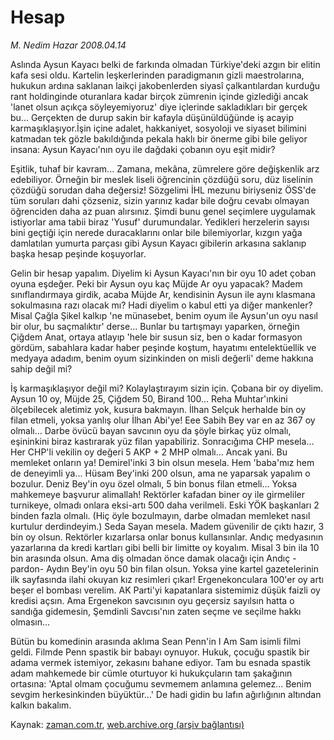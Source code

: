 # Hesap

*M. Nedim Hazar 2008.04.14*

<tr><td class="metin" colspan="2" style="padding-top: 20px; padding-left: 5px; padding-right: 10px;">Aslında Aysun Kayacı belki de farkında olmadan Türkiye'deki azgın bir elitin kafa sesi oldu. Kartelin leşkerlerinden paradigmanın gizli maestrolarına, hukukun ardına saklanan laikçi jakobenlerden siyasî çalkantılardan kurduğu rant holdinginde oturanlara kadar birçok zümrenin içinde gizlediği ancak 'lanet olsun açıkça söyleyemiyoruz' diye içlerinde sakladıkları bir gerçek bu... Gerçekten de durup sakin bir kafayla düşünüldüğünde iş acayip karmaşıklaşıyor.</td></tr><tr><td class="metin" colspan="2" style="padding-top: 20px; padding-left: 5px; padding-right: 10px;">İşin içine adalet, hakkaniyet, sosyoloji ve siyaset bilimini katmadan tek gözle bakıldığında pekala haklı bir önerme gibi bile geliyor insana: Aysun Kayacı'nın oyu ile dağdaki çobanın oyu eşit midir? 
<p>Eşitlik, tuhaf bir kavram... Zamana, mekâna, zümrelere göre değişkenlik arz edebiliyor. Örneğin bir meslek liseli öğrencinin çözdüğü soru, düz liselinin çözdüğü sorudan daha değersiz! Sözgelimi İHL mezunu biriyseniz ÖSS'de tüm soruları dahi çözseniz, sizin yarınız kadar bile doğru cevabı olmayan öğrenciden daha az puan alırsınız.  Şimdi bunu genel seçimlere uygulamak istiyorlar ama tabii biraz 'Yusuf' durumundalar. Yedikleri herzelerin sayısı bini geçtiği için nerede duracaklarını onlar bile bilemiyorlar, kızgın yağa damlatılan yumurta parçası gibi Aysun Kayacı gibilerin arkasına saklanıp başka hesap peşinde koşuyorlar. 
<p>Gelin bir hesap yapalım. Diyelim ki Aysun Kayacı'nın bir oyu 10 adet çoban oyuna eşdeğer. Peki bir Aysun oyu kaç Müjde Ar oyu yapacak? Madem sınıflandırmaya girdik, acaba Müjde Ar, kendisinin Aysun ile aynı klasmana sokulmasına razı olacak mı? Hadi diyelim o kabul etti ya diğer mankenler? Misal Çağla Şikel kalkıp 'ne münasebet, benim oyum ile Aysun'un oyu nasıl bir olur, bu saçmalıktır' derse... Bunlar bu tartışmayı yaparken, örneğin Çiğdem Anat, ortaya atlayıp 'hele bir susun siz, ben o kadar formasyon gördüm, sabahlara kadar haber peşinde koştum, hayatımı entelektüellik ve medyaya adadım, benim oyum sizinkinden on misli değerli' deme hakkına sahip değil mi? 
<p>İş karmaşıklaşıyor değil mi? Kolaylaştırayım sizin için. Çobana bir oy diyelim. Aysun 10 oy, Müjde 25, Çiğdem 50, Birand 100... Reha Muhtar'ınkini ölçebilecek aletimiz yok, kusura bakmayın. İlhan Selçuk herhalde bin oy filan etmeli, yoksa yanlış olur İlhan Abi'ye! Eee Sabih Bey var en az 367 oy olmalı... Darbe övücü bayan savcının oyu da şöyle birkaç yüz olmalı, eşininkini biraz kastırarak yüz filan yapabiliriz. Sonracığıma CHP mesela... Her CHP'li vekilin oy değeri 5 AKP + 2 MHP olmalı... Ancak yani. Bu memleket onların ya! Demirel'inki 3 bin olsun mesela. Hem 'baba'mız hem de deneyimli ya... Hüsam Bey'inki 200 olsun, ama ne yaparsak yapalım o bozulur. Deniz Bey'in oyu özel olmalı, 5 bin bonus filan etmeli... Yoksa mahkemeye başvurur alimallah!  Rektörler kafadan biner oy ile girmeliler turnikeye, olmadı onlara eksi-artı 500 daha verilmeli. Eski YÖK başkanları 2 binden fazla olmalı. (Hiç öyle bozulmayın, darbe olmadan memleket nasıl kurtulur derdindeyim.) Seda Sayan mesela. Madem güvenilir de çıktı hazır, 3 bin oy olsun. Rektörler kızarlarsa onlar bonus kullansınlar. Andıç medyasının yazarlarına da kredi kartları gibi belli bir limitte oy koyalım. Misal 3 bin ila 10 bin arasında olsun. Ama diş olmadan önce damak olacağı için Andıç -pardon- Aydın Bey'in oyu 50 bin filan olsun. Yoksa yine kartel gazetelerinin ilk sayfasında ilahi okuyan kız resimleri çıkar! Ergenekonculara 100'er oy artı beşer el bombası verelim. AK Parti'yi kapatanlara sistemimiz düşük faizli oy kredisi açsın. Ama Ergenekon savcısının oyu geçersiz sayılsın hatta o sandığa gidemesin, Şemdinli Savcısı'nın zaten seçme ve seçilme hakkı olmasın... 
<p>Bütün bu komedinin arasında aklıma Sean Penn'in I Am Sam isimli filmi geldi. Filmde Penn spastik bir babayı oynuyor. Hukuk, çocuğu spastik bir adama vermek istemiyor, zekasını bahane ediyor. Tam bu esnada spastik adam mahkemede bir cümle oturtuyor ki hukukçuların tam şakağının ortasına: 'Aptal olmam çocuğumu sevmemem anlamına gelemez... Benim sevgim herkesinkinden büyüktür...'  De hadi gidin bu lafın ağırlığının altından kalkın bakalım. <br/></p></p></p></p></td></tr>

Kaynak: [zaman.com.tr](http://zaman.com.tr/yazar.do?yazino=676832), [web.archive.org (arşiv bağlantısı)](http://web.archive.org/web/20080615015119/http://www.zaman.com.tr:80/yazar.do?yazino=676832)
